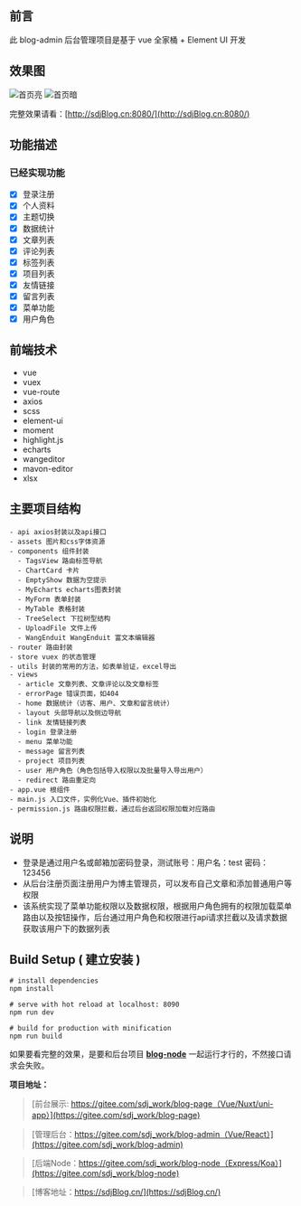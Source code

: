 ## 前言

此 blog-admin 后台管理项目是基于 vue 全家桶 + Element UI 开发


## 效果图

![首页亮](https://s3.ax1x.com/2021/02/25/yviqrF.png)
![首页暗](https://s3.ax1x.com/2021/02/25/yviLb4.png)


完整效果请看：[http://sdjBlog.cn:8080/](http://sdjBlog.cn:8080/)

## 功能描述

### 已经实现功能

- [x] 登录注册
- [x] 个人资料
- [x] 主题切换
- [x] 数据统计
- [x] 文章列表
- [x] 评论列表
- [x] 标签列表
- [x] 项目列表
- [x] 友情链接
- [x] 留言列表
- [x] 菜单功能
- [x] 用户角色

## 前端技术

- vue
- vuex
- vue-route
- axios
- scss
- element-ui
- moment
- highlight.js
- echarts
- wangeditor
- mavon-editor
- xlsx

## 主要项目结构

```
- api axios封装以及api接口
- assets 图片和css字体资源
- components 组件封装
  - TagsView 路由标签导航
  - ChartCard 卡片
  - EmptyShow 数据为空提示
  - MyEcharts echarts图表封装
  - MyForm 表单封装
  - MyTable 表格封装
  - TreeSelect 下拉树型结构
  - UploadFile 文件上传
  - WangEnduit WangEnduit 富文本编辑器
- router 路由封装
- store vuex 的状态管理
- utils 封装的常用的方法，如表单验证，excel导出
- views
  - article 文章列表、文章评论以及文章标签
  - errorPage 错误页面，如404
  - home 数据统计（访客、用户、文章和留言统计）
  - layout 头部导航以及侧边导航
  - link 友情链接列表
  - login 登录注册
  - menu 菜单功能
  - message 留言列表
  - project 项目列表
  - user 用户角色（角色包括导入权限以及批量导入导出用户）
  - redirect 路由重定向
- app.vue 根组件
- main.js 入口文件，实例化Vue、插件初始化
- permission.js 路由权限拦截，通过后台返回权限加载对应路由

```

## 说明

- 登录是通过用户名或邮箱加密码登录，测试账号：用户名：test  密码：123456
- 从后台注册页面注册用户为博主管理员，可以发布自己文章和添加普通用户等权限
- 该系统实现了菜单功能权限以及数据权限，根据用户角色拥有的权限加载菜单路由以及按钮操作，后台通过用户角色和权限进行api请求拦截以及请求数据获取该用户下的数据列表


## Build Setup ( 建立安装 )

```
# install dependencies
npm install

# serve with hot reload at localhost: 8090
npm run dev

# build for production with minification
npm run build
```

如果要看完整的效果，是要和后台项目  **[blog-node](https://gitee.com/sdj_work/blog-node)** 一起运行才行的，不然接口请求会失败。

**项目地址：**

> [前台展示: https://gitee.com/sdj_work/blog-page（Vue/Nuxt/uni-app）](https://gitee.com/sdj_work/blog-page)

> [管理后台：https://gitee.com/sdj_work/blog-admin（Vue/React）](https://gitee.com/sdj_work/blog-admin)

> [后端Node：https://gitee.com/sdj_work/blog-node（Express/Koa）](https://gitee.com/sdj_work/blog-node)

> [博客地址：https://sdjBlog.cn/](https://sdjBlog.cn/)
